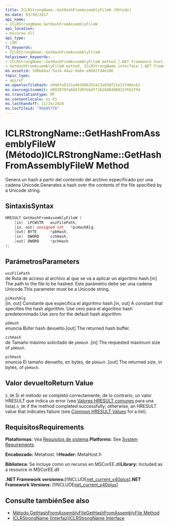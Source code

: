 ```yaml
---
title: ICLRStrongName::GetHashFromAssemblyFileW (Método)
ms.date: 03/30/2017
api_name:
- ICLRStrongName.GetHashFromAssemblyFileW
api_location:
- mscoree.dll
api_type:
- COM
f1_keywords:
- ICLRStrongName::GetHashFromAssemblyFileW
helpviewer_keywords:
- ICLRStrongName::GetHashFromAssemblyFileW method [.NET Framework hosting]
- GetHashFromAssemblyFileW method, ICLRStrongName interface [.NET Framework hosting]
ms.assetid: 5d0b44a2-5a14-44a2-9a0e-e8682fd4e106
topic_type:
- apiref
ms.openlocfilehash: e94bfe6151ed42886355423a838f21e13748ec61
ms.sourcegitcommit: d8020797a6657d0fbbdff362b80300815f682f94
ms.translationtype: MT
ms.contentlocale: es-ES
ms.lasthandoff: 11/24/2020
ms.locfileid: "95685778"
---
```

# <a name="iclrstrongnamegethashfromassemblyfilew-method"></a><span data-ttu-id="ab50e-102">ICLRStrongName::GetHashFromAssemblyFileW (Método)</span><span class="sxs-lookup"><span data-stu-id="ab50e-102">ICLRStrongName::GetHashFromAssemblyFileW Method</span></span>

<span data-ttu-id="ab50e-103">Genera un hash a partir del contenido del archivo especificado por una cadena Unicode.</span><span class="sxs-lookup"><span data-stu-id="ab50e-103">Generates a hash over the contents of the file specified by a Unicode string.</span></span>  
  
## <a name="syntax"></a><span data-ttu-id="ab50e-104">Sintaxis</span><span class="sxs-lookup"><span data-stu-id="ab50e-104">Syntax</span></span>  
  
```cpp  
HRESULT GetHashFromAssemblyFileW (  
    [in]  LPCWSTR   wszFilePath,  
    [in, out] unsigned int   *piHashAlg,  
    [out] BYTE      *pbHash,  
    [in]  DWORD     cchHash,  
    [out] DWORD     *pchHash  
);  
```  
  
## <a name="parameters"></a><span data-ttu-id="ab50e-105">Parámetros</span><span class="sxs-lookup"><span data-stu-id="ab50e-105">Parameters</span></span>  

 `wszFilePath`  
 <span data-ttu-id="ab50e-106">de Ruta de acceso al archivo al que se va a aplicar un algoritmo hash.</span><span class="sxs-lookup"><span data-stu-id="ab50e-106">[in] The path to the file to be hashed.</span></span> <span data-ttu-id="ab50e-107">Este parámetro debe ser una cadena Unicode.</span><span class="sxs-lookup"><span data-stu-id="ab50e-107">This parameter must be a Unicode string.</span></span>  
  
 `piHashAlg`  
 <span data-ttu-id="ab50e-108">[in, out] Constante que especifica el algoritmo hash.</span><span class="sxs-lookup"><span data-stu-id="ab50e-108">[in, out] A constant that specifies the hash algorithm.</span></span> <span data-ttu-id="ab50e-109">Use cero para el algoritmo hash predeterminado.</span><span class="sxs-lookup"><span data-stu-id="ab50e-109">Use zero for the default hash algorithm.</span></span>  
  
 `pbHash`  
 <span data-ttu-id="ab50e-110">enuncia Búfer hash devuelto.</span><span class="sxs-lookup"><span data-stu-id="ab50e-110">[out] The returned hash buffer.</span></span>  
  
 `cchHash`  
 <span data-ttu-id="ab50e-111">de Tamaño máximo solicitado de `pbHash` .</span><span class="sxs-lookup"><span data-stu-id="ab50e-111">[in] The requested maximum size of `pbHash`.</span></span>  
  
 `pchHash`  
 <span data-ttu-id="ab50e-112">enuncia El tamaño devuelto, en bytes, de `pbHash` .</span><span class="sxs-lookup"><span data-stu-id="ab50e-112">[out] The returned size, in bytes, of `pbHash`.</span></span>  
  
## <a name="return-value"></a><span data-ttu-id="ab50e-113">Valor devuelto</span><span class="sxs-lookup"><span data-stu-id="ab50e-113">Return Value</span></span>  

 <span data-ttu-id="ab50e-114">`S_OK` Si el método se completó correctamente; de lo contrario, un valor HRESULT que indica un error (vea [Valores HRESULT comunes](/windows/win32/seccrypto/common-hresult-values) para una lista).</span><span class="sxs-lookup"><span data-stu-id="ab50e-114">`S_OK` if the method completed successfully; otherwise, an HRESULT value that indicates failure (see [Common HRESULT Values](/windows/win32/seccrypto/common-hresult-values) for a list).</span></span>  
  
## <a name="requirements"></a><span data-ttu-id="ab50e-115">Requisitos</span><span class="sxs-lookup"><span data-stu-id="ab50e-115">Requirements</span></span>  

 <span data-ttu-id="ab50e-116">**Plataformas:** Vea [Requisitos de sistema](../../get-started/system-requirements.md).</span><span class="sxs-lookup"><span data-stu-id="ab50e-116">**Platforms:** See [System Requirements](../../get-started/system-requirements.md).</span></span>  
  
 <span data-ttu-id="ab50e-117">**Encabezado:** Metahost. h</span><span class="sxs-lookup"><span data-stu-id="ab50e-117">**Header:** MetaHost.h</span></span>  
  
 <span data-ttu-id="ab50e-118">**Biblioteca:** Se incluye como un recurso en MSCorEE.dll</span><span class="sxs-lookup"><span data-stu-id="ab50e-118">**Library:** Included as a resource in MSCorEE.dll</span></span>  
  
 <span data-ttu-id="ab50e-119">**.NET Framework versiones:**[!INCLUDE[net_current_v40plus](../../../../includes/net-current-v40plus-md.md)]</span><span class="sxs-lookup"><span data-stu-id="ab50e-119">**.NET Framework Versions:** [!INCLUDE[net_current_v40plus](../../../../includes/net-current-v40plus-md.md)]</span></span>  
  
## <a name="see-also"></a><span data-ttu-id="ab50e-120">Consulte también</span><span class="sxs-lookup"><span data-stu-id="ab50e-120">See also</span></span>

- [<span data-ttu-id="ab50e-121">Método GetHashFromAssemblyFile</span><span class="sxs-lookup"><span data-stu-id="ab50e-121">GetHashFromAssemblyFile Method</span></span>](iclrstrongname-gethashfromassemblyfile-method.md)
- [<span data-ttu-id="ab50e-122">ICLRStrongName (Interfaz)</span><span class="sxs-lookup"><span data-stu-id="ab50e-122">ICLRStrongName Interface</span></span>](iclrstrongname-interface.md)
